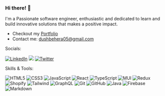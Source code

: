 ### Hi there! 👋

I'm a Passionate software engineer, enthusiastic and dedicated to learn and build innovative solutions that makes a positive impact.
- Checkout my [Portfolio](https://dushmanta.dev/)
- Contact me: dushbehera05@gmail.com

Socials:
  
[![LinkedIn](https://img.shields.io/badge/LinkedIn-%230077B5.svg?logo=linkedin&logoColor=white)](https://linkedin.com/in/dushmanta05) [![](https://img.shields.io/badge/Discord-%237289DA.svg?logo=discord&logoColor=white)](https://discord.com/users/998821117701660732) [![Twitter](https://img.shields.io/badge/Twitter-%231DA1F2.svg?logo=Twitter&logoColor=white)](https://twitter.com/dushmanta05)

Skills & Tools:

![HTML5](https://img.shields.io/badge/HTML5-%23E34F26.svg?style=flat&logo=html5&logoColor=white) ![CSS3](https://img.shields.io/badge/CSS3-%231572B6.svg?style=flat&logo=css3&logoColor=white) ![JavaScript](https://img.shields.io/badge/JavaScript-%23323330.svg?style=flat&logo=javascript&logoColor=%23F7DF1E) ![React](https://img.shields.io/badge/React-%2320232a.svg?style=flat&logo=react&logoColor=%2361DAFB) ![TypeScript](https://img.shields.io/badge/TypeScript-%23007ACC.svg?style=flat&logo=typescript&logoColor=white) ![MUI](https://img.shields.io/badge/MUI-%23007FFF.svg?style=flat&logo=mui&logoColor=white) ![Redux](https://img.shields.io/badge/Redux-%23764ABC.svg?style=flat&logo=redux&logoColor=%23D3D3D3) ![Shopify](https://img.shields.io/badge/Shopify-%2396bf48.svg?style=flat&logo=shopify&logoColor=white) ![Tailwind](https://img.shields.io/badge/Tailwind-%2320232a.svg?style=flat&logo=tailwindcss) ![GraphQL](https://img.shields.io/badge/GraphQL-%23e10098.svg?style=flat&logo=graphql) ![Git](https://img.shields.io/badge/Git-%23F05032.svg?style=flat&logo=git&logoColor=white) ![GitHub](https://img.shields.io/badge/GitHub-%23000000.svg?style=flat&logo=github&logoColor=white) ![Java](https://img.shields.io/badge/Java-%23ED8B00.svg?style=flat&logo=java) ![Firebase](https://img.shields.io/badge/Firebase-%23039BE5.svg?style=flat&logo=firebase) ![Markdown](https://img.shields.io/badge/Markdown-%23000000.svg?style=flat&logo=markdown&logoColor=white)
